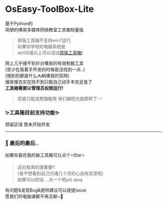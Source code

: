 # OsEasy-ToolBox-Lite

基于Python的   
简陋的噢易多媒体网络教室工具箱轻量版  
> 原版工具箱不支持win7运行    
> 如果你学校的电脑系统是    
> win10或以上可以试试[原版工具箱!](https://github.com/ZiHaoSaMa66/OsEasy-ToolBox)

网上几乎搜不到针对噢易的有效制裁工具     
(至少在我着手开发的时候是没找到一点..)     
(搜到的都是什么~~人机~~噢易的官网)    
搜来搜去实在找不到只能自己动手丰衣足食了   
**工具箱需要以管理员权限运行!**   
> 但是只能说勉强能用 哥们编程也就那样了💦💦    
 

### ✨工具箱目前支持功能✨

预留区域 暂未开始开发

----

### 🌈 最后的最后..
如果你喜欢我的破工具箱可以点个⭐Star⭐   

> 这对我真的很重要!!    
> (谁不想看到自己付诸几个月的心血有反馈呢)     
> 如果可以的话... 点一个吧plz qwq     

有问题&发现Bug&提供建议可以提提issue     
愿我们的电脑课都不再无聊~🥳   
